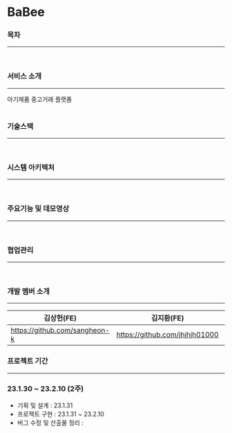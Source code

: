 # BaBee

### 목차

---

<br/>

### 서비스 소개

---

아기제품 중고거래 플랫폼
<br/>
<br/>

### 기술스택

---

<br/>

### 시스템 아키텍처

---

<br/>

### 주요기능 및 데모영상

---

<br/>

### 협업관리

---

<br/>

### 개발 멤버 소개

---

| 김상헌(FE)                    | 김지환(FE)                     | 이다혜(FE)                   | 정다경(FE)                        | 김동규(BE)                  | 심예윤(BE)                 |
| ----------------------------- | ------------------------------ | ---------------------------- | --------------------------------- | --------------------------- | -------------------------- |
| https://github.com/sangheon-k | https://github.com/jhjhjh01000 | https://github.com/sally-dot | https://github.com/Jeong-Dagyeong | https://github.com/pythakyu | https://github.com/yeyunny |

### 프로젝트 기간

---

### 23.1.30 ~ 23.2.10 (2주)

- 기획 및 설계 : 23.1.31
- 프로젝트 구현 : 23.1.31 ~ 23.2.10
- 버그 수정 및 산출물 정리 :
